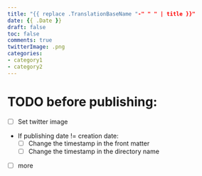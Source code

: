 ```yaml
---
title: "{{ replace .TranslationBaseName "-" " " | title }}"
date: {{ .Date }}
draft: false
toc: false
comments: true
twitterImage: .png
categories:
- category1
- category2
---
```


# TODO before publishing:

* [ ] Set twitter image
* If publishing date != creation date:
    * [ ] Change the timestamp in the front matter
    * [ ] Change the timestamp in the directory name
* [ ] more

<!--more-->

